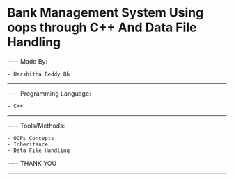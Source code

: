 # Bank Management System Using oops through C++ And Data File Handling

---- Made By:

    - Harshitha Reddy Bh
***
---- Programming Language:
  
    - C++
***
---- Tools/Methods:

    - OOPs Concepts
    - Inheritance
    - Data File Handling


---- THANK YOU
***
